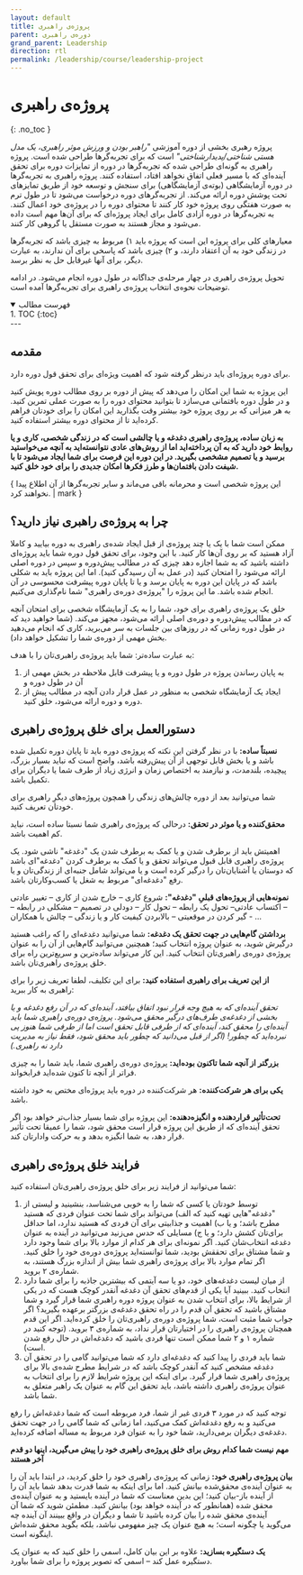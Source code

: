```yaml
---
layout: default
title: پروژه‌ی راهبری
parent: دوره‌‌ی راهبری
grand_parent: Leadership
direction: rtl
permalink: /leadership/course/leadership-project
---
```


# پروژه‌ی راهبری
{: .no_toc }

پروژه رهبری بخشی از دوره آموزشی *"راهبر بودن و ورزش موثر راهبری، یک مدل هستی شناختی/پدیدارشناختی"* است که برای تجربه‌گرها طراحی شده است. پروژه راهبری به گونه‌ای طراحی شده که تجربه‌گرها در دوره از تمایزات دوره برای تحقق آینده‌ای که با مسیر فعلی اتفاق نخواهد افتاد، استفاده کنند. پروژه راهبری به تجربه‌گرها در دوره آزمایشگاهی (بوته‌ی آزمایشگاهی) برای سنجش و توسعه خود از طریق تمایزهای تحت پوشش دوره ارائه می‌کند. از تجربه‌گرهای دوره درخواست می‌شود تا در طول ترم به صورت هفتگی روی پروژه خود کار کنند تا محتوای دوره را در پروژه‌ی خود اعمال کنند. به تجربه‌گرها در دوره آزادی کامل برای ایجاد پروژه‌ای که برای آن‌ها مهم است داده می‌شود و مجاز هستند به صورت مستقل یا گروهی کار کنند.

معیارهای کلی برای پروژه این است که پروژه باید ۱) مربوط به چیزی باشد که تجربه‌گرها در زندگی خود به آن اعتقاد دارند، و ۲) چیزی باشد که پاسخی برای آن ندارند، به عبارت دیگر، برای آنها غیرقابل حل به نظر برسد. 

تحویل پروژه‌ی راهبری در چهار مرحله‌ی جداگانه در طول دوره انجام می‌شود. در ادامه توضیحات نحوه‌ی انتخاب پروژه‌ی راهبری برای تجربه‌گرها آمده است.

<details open markdown="block">
  <summary>فهرست مطالب</summary>
  1. TOC
  {:toc}
</details>
---

## مقدمه
برای دوره پروژه‌ای باید درنظر گرفته شود که اهمیت ویژه‌ای برای تحقق قول دوره دارد.

این پروژه به شما این امکان را می‌دهد که پیش از دوره بر روی مطالب دوره پویش کنید و در طول دوره بافتمانی می‌سازد تا بتوانید محتوای دوره را به صورت عملی تمرین کنید. به هر میزانی که بر روی پروژه خود بیشتر وقت بگذارید این امکان را برای خودتان فراهم کرده‌اید تا از محتوای دوره بیشتر استفاده کنید.

**به زبان ساده، پروژه‌ی راهبری دغدغه و یا چالشی است که در زندگی شخصی، کاری و یا روابط خود دارید که به آن پرداخته‌اید اما از روش‌های عادی نتوانسته‌اید به آنچه می‌خواستید برسید و یا تصمیم مشخصی بگیرید. در این دوره این فرصت برای شما ایجاد می‌شود تا با شیفت دادن بافتمان‌ها و طرز فکرها امکان جدیدی را برای خود خلق کنید.**

{ این پروژه شخصی است و محرمانه باقی می‌ماند و سایر تجربه‌گرها از آن اطلاع پیدا نخواهند کرد. | mark }

## چرا به پروژه‌ی راهبری نیاز دارید؟
ممکن است شما با یک یا چند پروژه‌ی از قبل ایجاد شده‌ی راهبری به دوره بیایید و کاملا آزاد هستید که بر روی آن‌ها کار کنید. با این وجود، برای تحقق قول دوره شما باید پروژه‌ای داشته باشید که به شما اجازه دهد چیزی که در مطالب پیش‌دوره و سپس در دوره اصلی ارائه می‌شود را امتحان کنید (در عمل به آن رسیدگی کنید). اما این پروژه باید به شکلی باشد که در پایان این دوره به پایان برسد و یا تا پایان دوره پیشرفت محسوسی در آن انجام شده باشد. ما این پروژه را "پروژه‌ی دوره‌ی راهبری" شما نام‌گذاری می‌کنیم.

خلق یک پروژه‌ی راهبری برای خود، شما را به یک آزمایشگاه شخصی برای امتحان آنچه که در مطالب پیش‌دوره و دوره‌ی اصلی ارائه می‌شود، مجهز می‌کند. (شما خواهید دید که در طول دوره زمانی که در روزهای بین جلسات به سر می‌برید، کاری که انجام می‌دهید بخش مهمی از دوره‌ی شما را تشکیل خواهد داد).

به عبارت ساده‌تر: شما باید پروژه‌ی راهبری‌تان را با هدف:

1. به پایان رساندن پروژه در طول دوره و یا پیشرفت قابل ملاحظه در بخش مهمی از آن در طول دوره و
2. ایجاد یک آزمایشگاه شخصی به منظور در عمل قرار دادن آنچه در مطالب پیش از دوره و دوره ارائه می‌شود، خلق کنید.

## دستورالعمل برای خلق پروژه‌ی راهبری
**نسبتاً ساده:** با در نظر گرفتن این نکته که پروژه‌ی دوره باید تا پایان دوره تکمیل شده باشد و یا بخش قابل توجهی از آن پیش‌رفته باشد، واضح است که نباید بسیار بزرگ، پیچیده، بلند‌مدت، و نیازمند به اختصاص زمان و انرژی زیاد از طرف شما یا دیگران برای تکمیل باشد.

شما می‌توانید بعد از دوره چالش‌های زندگی را همچون پروژه‌های دیگرِ راهبری برای خودتان تعریف کنید.

**محقق‌کننده و یا موثر در تحقق:** درحالی که پروژه‌ی راهبری شما نسبتا ساده است، نباید کم اهمیت باشد.

اهمیتش باید از برطرف شدن و یا کمک به برطرف شدن یک "دغدغه" ناشی شود. یک پروژه‌ی راهبری قابل قبول می‌تواند تحقق و یا کمک به برطرف کردن "دغدغه"ای باشد که دوستان یا آشنایان‌تان را درگیر کرده است و یا می‌تواند شامل جنبه‌ای از زندگی‌تان و یا رفع "دغدغه‌ای" مربوط به شغل یا کسب‌و‌کارتان باشد.

**نمونه‌هایی از پروژه‌های قبلیِ "دغدغه":** شروع کاری – خارج شدن از کاری – تغییر عادتی – اکتساب عادتی– تحول یک رابطه – تحول کار – دودلی در تصمیم – مشکلی در رابطه – گیر کردن در موقعیتی – بالابردن کیفیت کار و یا زندگی – چالش با همکاران - ...

**برداشتن گام‌هایی در جهت تحقق یک دغدغه:** شما می‌توانید دغدغه‌ای را که راغب هستید درگیرش شوید، به عنوان پروژه انتخاب کنید؛ همچنین می‌توانید گام‌هایی از آن را به عنوان پروژه‌ی دوره‌ی راهبری‌تان انتخاب کنید. این کار می‌تواند ساده‌ترین و سریع‌ترین راه برای خلق پروژه‌ی راهبری‌تان باشد.

**از این تعریف برای راهبری استفاده کنید:** برای این تکلیف، لطفا تعریف زیر را برای راهبری به کار ببرید:

*تحقق آینده‌ای که به هیچ وجه قرار نبود اتفاق بیافتد، آینده‌ای که در آن رفع دغدغه و یا بخشی از دغدغه‌ی طرف‌های درگیر محقق می‌شود. پروژه‌ی دوره‌ی راهبری شما باید آینده‌ای را محقق کند، آینده‌ای که از طرفی قابل تحقق است اما از طرفی شما هنوز پی نبرده‌اید که چطور! (اگر از قبل می‌دانید که چطور باید محقق شود، فقط نیاز به مدیریت دارد نه راهبری.)*

**بزرگتر از آنچه شما تاکنون بوده‌اید:** پروژه‌ی دوره‌ی راهبری شما، باید شما را به چیزی فراتر از آنچه تا کنون شده‌اید فرا‌بخواند.

**یکی برای هر شرکت‌کننده:** هر شرکت‌کننده در دوره باید پروژه‌ای مختص به خود داشته باشد.

**تحت‌تأثیر قراردهنده و انگیزه‌دهنده:** این پروژه برای شما بسیار جذاب‌تر خواهد بود اگر تحقق آینده‌ای که از طریق این پروژه قرار است محقق شود، شما را عمیقا تحت تأثیر قرار دهد، به شما انگیزه بدهد و به حرکت وادارتان کند.

## فرایند خلق پروژه‌ی راهبری
شما می‌توانید از فرایند زیر برای خلق پروژه‌ی راهبری‌تان استفاده کنید:

1. توسط خودتان یا کسی که شما را به خوبی می‌شناسد، بنشینید و لیستی از "دغدغه"هایی تهیه کنید که الف) می‌تواند برای شما تحت عنوان فردی که هستید مطرح باشد؛ و یا ب) اهمیت و جذابیتی برای آن فردی که هستید ندارد، اما حداقل برای‌تان کشش دارد؛ و یا ج) مسایلی که حدس می‌زنید می‌توانید در آینده به عنوان دغدغه انتخاب‌شان کنید. اگر نمونه‌ای برای هر کدام از موارد بالا برای شما وجود دارد و شما مشتاق برای تحققش بودید، شما توانسته‌اید پروژه‌ی دوره‌ی خود را خلق کنید. اگر تمام موارد بالا برای پروژه‌ی راهبری شما بیش از اندازه بزرگ هستند، به شماره‌ی ۲ بروید.
2. از میان لیست دغدغه‌های خود، دو یا سه آیتمی که بیشترین جاذبه را برای شما دارد انتخاب کنید. ببینید آیا یکی از قدم‌های تحقق آن دغدغه آنقدر کوچک هست که در یکی از شرایط بالا، برای انتخاب شدن به عنوان پروژه دوره راهبری شما قرار گیرد و شما مشتاق باشید که تحقق آن قدم را در راه تحقق دغدغه‌ی بزرگتر برعهده بگیرید؟ اگر جواب شما مثبت است، شما پروژه‌ی دوره‌ی راهبری‌تان را خلق کرده‌اید. اگر این قدم همچنان پروژه‌ی راهبری را در اختیارتان قرار نداد، به شماره‌ی ۳ بروید. (توجه کنید در شماره ۱ و ۲ شما ممکن است تنها فردی باشید که دغدغه‌اش در حال رفع شدن است).
3. شما باید فردی را پیدا کنید که دغدغه‌ای دارد که شما می‌توانید گامی را در تحقق آن دغدغه مشخص کنید که آنقدر کوچک باشد که در شرایط مطرح شده‌ی بالا برای پروژه‌ی راهبری شما قرار گیرد. برای اینکه این پروژه شرایط لازم را برای انتخاب به عنوان پروژه‌ی راهبری داشته باشد، باید تحقق این گام به عنوان یک راهبر متعلق به شما باشد.

توجه کنید که در مورد ۳ فردی غیر از شما، فرد مربوطه است که شما دغدغه‌اش را رفع می‌کنید و به رفع دغدغه‌اش کمک می‌کنید، اما زمانی که شما گامی را در جهت تحقق دغدغه‌ی دیگران برمی‌دارید، شما خود را به عنوان فرد مربوط به مساله اضافه کرده‌اید.

**مهم نیست شما کدام روش برای خلق پروژه‌ی راهبری خود را پیش می‌گیرید، اینها دو قدم آخر هستند**

**بیان پروژه‌ی راهبری خود:** زمانی که پروژه‌ی راهبری خود را خلق کردید، در ابتدا باید آن را به عنوان آینده‌ی محقق‌شده بیانش کنید. اما برای اینکه به شما قدرت بدهد شما باید آن را از آینده باز-بیان کنید؛ این بدین معناست که شما در آینده بایستید و به عنوان آینده‌ی محقق شده (همانطور که در آینده خواهد بود) بیانش کنید. مطمئن شوید که شما آن آینده‌ی محقق شده را بیان کرده باشید تا شما و دیگران در واقع ببینند آن آینده چه می‌گوید یا چگونه است؛ به هیچ عنوان یک چیز مفهومی نباشد، بلکه بگوید محقق شده‌اش اینگونه است.

**یک دستگیره بسازید:** علاوه بر این بیان کامل، اسمی را خلق کنید که به عنوان یک دستگیره عمل کند – اسمی که تصویر پروژه را برای شما بیاورد.
